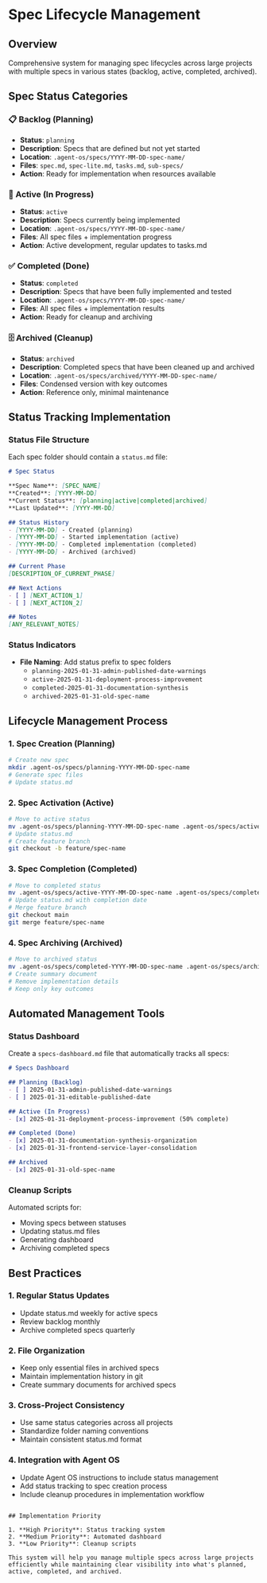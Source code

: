 # Spec Lifecycle Management

## Overview

Comprehensive system for managing spec lifecycles across large projects with multiple specs in various states (backlog, active, completed, archived).

## Spec Status Categories

### 📋 Backlog (Planning)
- **Status**: `planning`
- **Description**: Specs that are defined but not yet started
- **Location**: `.agent-os/specs/YYYY-MM-DD-spec-name/`
- **Files**: `spec.md`, `spec-lite.md`, `tasks.md`, `sub-specs/`
- **Action**: Ready for implementation when resources available

### 🔄 Active (In Progress)
- **Status**: `active`
- **Description**: Specs currently being implemented
- **Location**: `.agent-os/specs/YYYY-MM-DD-spec-name/`
- **Files**: All spec files + implementation progress
- **Action**: Active development, regular updates to tasks.md

### ✅ Completed (Done)
- **Status**: `completed`
- **Description**: Specs that have been fully implemented and tested
- **Location**: `.agent-os/specs/YYYY-MM-DD-spec-name/`
- **Files**: All spec files + implementation results
- **Action**: Ready for cleanup and archiving

### 🗄️ Archived (Cleanup)
- **Status**: `archived`
- **Description**: Completed specs that have been cleaned up and archived
- **Location**: `.agent-os/specs/archived/YYYY-MM-DD-spec-name/`
- **Files**: Condensed version with key outcomes
- **Action**: Reference only, minimal maintenance

## Status Tracking Implementation

### Status File Structure
Each spec folder should contain a `status.md` file:

```markdown
# Spec Status

**Spec Name**: [SPEC_NAME]
**Created**: [YYYY-MM-DD]
**Current Status**: [planning|active|completed|archived]
**Last Updated**: [YYYY-MM-DD]

## Status History
- [YYYY-MM-DD] - Created (planning)
- [YYYY-MM-DD] - Started implementation (active)
- [YYYY-MM-DD] - Completed implementation (completed)
- [YYYY-MM-DD] - Archived (archived)

## Current Phase
[DESCRIPTION_OF_CURRENT_PHASE]

## Next Actions
- [ ] [NEXT_ACTION_1]
- [ ] [NEXT_ACTION_2]

## Notes
[ANY_RELEVANT_NOTES]
```

### Status Indicators
- **File Naming**: Add status prefix to spec folders
  - `planning-2025-01-31-admin-published-date-warnings`
  - `active-2025-01-31-deployment-process-improvement`
  - `completed-2025-01-31-documentation-synthesis`
  - `archived-2025-01-31-old-spec-name`

## Lifecycle Management Process

### 1. Spec Creation (Planning)
```bash
# Create new spec
mkdir .agent-os/specs/planning-YYYY-MM-DD-spec-name
# Generate spec files
# Update status.md
```

### 2. Spec Activation (Active)
```bash
# Move to active status
mv .agent-os/specs/planning-YYYY-MM-DD-spec-name .agent-os/specs/active-YYYY-MM-DD-spec-name
# Update status.md
# Create feature branch
git checkout -b feature/spec-name
```

### 3. Spec Completion (Completed)
```bash
# Move to completed status
mv .agent-os/specs/active-YYYY-MM-DD-spec-name .agent-os/specs/completed-YYYY-MM-DD-spec-name
# Update status.md with completion date
# Merge feature branch
git checkout main
git merge feature/spec-name
```

### 4. Spec Archiving (Archived)
```bash
# Move to archived status
mv .agent-os/specs/completed-YYYY-MM-DD-spec-name .agent-os/specs/archived/YYYY-MM-DD-spec-name
# Create summary document
# Remove implementation details
# Keep only key outcomes
```

## Automated Management Tools

### Status Dashboard
Create a `specs-dashboard.md` file that automatically tracks all specs:

```markdown
# Specs Dashboard

## Planning (Backlog)
- [ ] 2025-01-31-admin-published-date-warnings
- [ ] 2025-01-31-editable-published-date

## Active (In Progress)
- [x] 2025-01-31-deployment-process-improvement (50% complete)

## Completed (Done)
- [x] 2025-01-31-documentation-synthesis-organization
- [x] 2025-01-31-frontend-service-layer-consolidation

## Archived
- [x] 2025-01-31-old-spec-name
```

### Cleanup Scripts
Automated scripts for:
- Moving specs between statuses
- Updating status.md files
- Generating dashboard
- Archiving completed specs

## Best Practices

### 1. Regular Status Updates
- Update status.md weekly for active specs
- Review backlog monthly
- Archive completed specs quarterly

### 2. File Organization
- Keep only essential files in archived specs
- Maintain implementation history in git
- Create summary documents for archived specs

### 3. Cross-Project Consistency
- Use same status categories across all projects
- Standardize folder naming conventions
- Maintain consistent status.md format

### 4. Integration with Agent OS
- Update Agent OS instructions to include status management
- Add status tracking to spec creation process
- Include cleanup procedures in implementation workflow
```

## Implementation Priority

1. **High Priority**: Status tracking system
2. **Medium Priority**: Automated dashboard
3. **Low Priority**: Cleanup scripts

This system will help you manage multiple specs across large projects efficiently while maintaining clear visibility into what's planned, active, completed, and archived. 